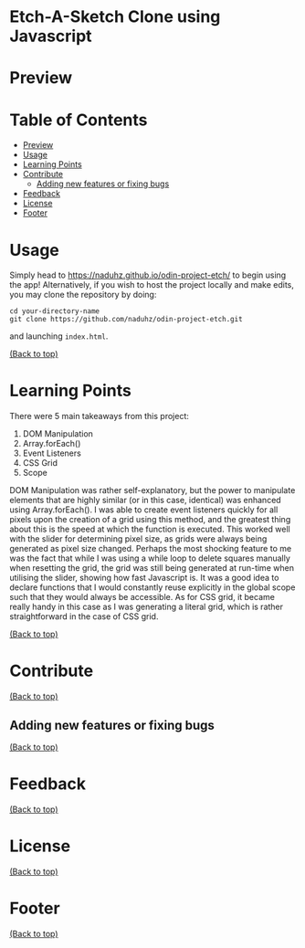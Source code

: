 # Etch-A-Sketch Clone using Javascript
# Preview

# Table of Contents
- [Preview](#preview)
- [Usage](#usage)
- [Learning Points](#learning-points)
- [Contribute](#contribute)
  - [Adding new features or fixing bugs](#adding-new-features-or-fixing-bugs)
- [Feedback](#feedback)
- [License](#license)
- [Footer](#footer)

# Usage
Simply head to https://naduhz.github.io/odin-project-etch/ to begin using the app! Alternatively, if you wish to host the project locally and make edits, you may clone the repository by doing:

```shell
cd your-directory-name
git clone https://github.com/naduhz/odin-project-etch.git
```

and launching `index.html`.

[(Back to top)](#table-of-contents)

# Learning Points
There were 5 main takeaways from this project:
1. DOM Manipulation
2. Array.forEach()
3. Event Listeners
4. CSS Grid
5. Scope

DOM Manipulation was rather self-explanatory, but the power to manipulate elements that are highly similar (or in this case, identical) was enhanced using Array.forEach(). I was able to create event listeners quickly for all pixels upon the creation of a grid using this method, and the greatest thing about this is the speed at which the function is executed. This worked well with the slider for determining pixel size, as grids were always being generated as pixel size changed. Perhaps the most shocking feature to me was the fact that while I was using a while loop to delete squares manually when resetting the grid, the grid was still being generated at run-time when utilising the slider, showing how fast Javascript is. It was a good idea to declare functions that I would constantly reuse explicitly in the global scope such that they would always be accessible. As for CSS grid, it became really handy in this case as I was generating a literal grid, which is rather straightforward in the case of CSS grid.

[(Back to top)](#table-of-contents)

# Contribute
[(Back to top)](#table-of-contents)

## Adding new features or fixing bugs
[(Back to top)](#table-of-contents)

# Feedback
[(Back to top)](#table-of-contents)

# License
[(Back to top)](#table-of-contents)

# Footer
[(Back to top)](#table-of-contents)
